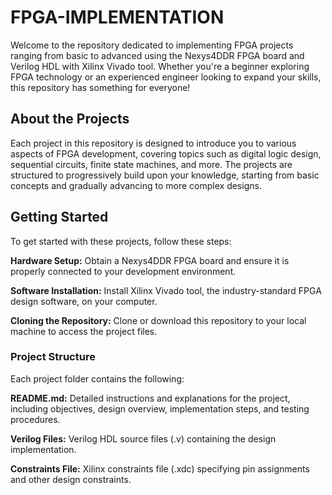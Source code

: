 # FPGA-IMPLEMENTATION
Welcome to the repository dedicated to implementing FPGA projects ranging from basic to advanced using the Nexys4DDR FPGA board and Verilog HDL with Xilinx Vivado tool. Whether you're a beginner exploring FPGA technology or an experienced engineer looking to expand your skills, this repository has something for everyone!

## About the Projects

Each project in this repository is designed to introduce you to various aspects of FPGA development, covering topics such as digital logic design, sequential circuits, finite state machines, and more. The projects are structured to progressively build upon your knowledge, starting from basic concepts and gradually advancing to more complex designs.

## Getting Started

To get started with these projects, follow these steps:

**Hardware Setup:** Obtain a Nexys4DDR FPGA board and ensure it is properly connected to your development environment.

**Software Installation:** Install Xilinx Vivado tool, the industry-standard FPGA design software, on your computer.

**Cloning the Repository:** Clone or download this repository to your local machine to access the project files.

### Project Structure
Each project folder contains the following:

**README.md:** Detailed instructions and explanations for the project, including objectives, design overview, implementation steps, and testing procedures.

**Verilog Files:** Verilog HDL source files (.v) containing the design implementation.

**Constraints File:** Xilinx constraints file (.xdc) specifying pin assignments and other design constraints.
